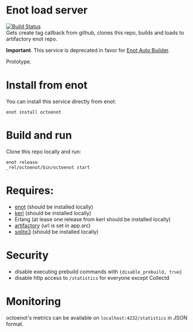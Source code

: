 # Enot load server
[![Build Status](https://travis-ci.org/comtihon/octoenot.svg?branch=master)](https://travis-ci.org/comtihon/octoenot)  
Gets create tag callback from github, clones this repo, builds and loads to artifactory enot repo.

__Important__. This service is deprecated in favor for [Enot Auto Builder](https://github.com/comtihon/enot_auto_builder).

Prototype.

# Install from enot
You can install this service directly from enot:

    enot install octoenot

# Build and run
Clone this repo locally and run:

    enot release
    _rel/octoenot/bin/octoenot start

# Requires:
* [enot](https://github.com/comtihon/enot) (should be installed locally)
* [kerl](https://github.com/kerl/kerl) (should be installed locally)
* Erlang (at lease one release from kerl should be installed locally)
* [artifactory](https://www.jfrog.com/artifactory/) (url is set in app.src)
* [sqlite3](https://www.sqlite.org/) (should be installed locally)

# Security
* disable executing prebuild commands with `{disable_prebuild, true}`
* disable http access to `/statistics` for everyone except Collectd

# Monitoring
octoenot's metrics can be available on `localhost:4232/statistics` in JSON format.
